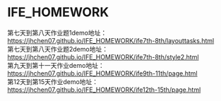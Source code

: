 # IFE_HOMEWORK
第七天到第八天作业题1demo地址：
<br/>
https://jhchen07.github.io/IFE_HOMEWORK/ife7th-8th/layouttasks.html
<br/>
第七天到第八天作业题2demo地址：
<br/>
https://jhchen07.github.io/IFE_HOMEWORK/ife7th-8th/style2.html
<br/>
第九天到第十一天作业demo地址：
<br/>
https://jhchen07.github.io/IFE_HOMEWORK/ife9th-11th/page.html
<br/>
第12天到第15天作业demo地址：
<br/>
https://jhchen07.github.io/IFE_HOMEWORK/ife12th-15th/page.html